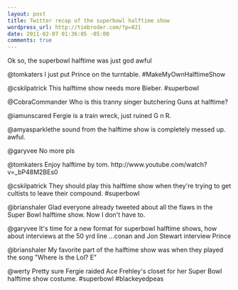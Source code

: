 ```yaml
--- 
layout: post
title: Twitter recap of the superbowl halftime show
wordpress_url: http://timbroder.com/?p=821
date: 2011-02-07 01:36:05 -05:00
comments: true
---
```

<p>Ok so, the superbowl halftime was just god awful </p>
<p>@tomkaters I just put Prince on the turntable. #MakeMyOwnHalftimeShow</p>
<p>@cskilpatrick This halftime show needs more Bieber. #superbowl</p>
<p> @CobraCommander Who is this tranny singer butchering Guns at halftime?</p>
<p> @iamunscared Fergie is a train wreck, just ruined G n R.</p>
<p> @amyasparklethe sound from the halftime show is completely messed up. awful. </p>
<p> @garyvee No more pls</p>
<p> @tomkaters Enjoy halftime by tom. http://www.youtube.com/watch?v=_bP48M2BEs0 </p>
<p> @cskilpatrick They should play this halftime show when they're trying to get cultists to leave their compound. #superbowl</p>
<p> @brianshaler Glad everyone already tweeted about all the flaws in the Super Bowl halftime show. Now I don't have to.</p>
<p> @garyvee It's time for a new format for superbowl halftime shows, how about interviews at the 50 yrd line ...conan and Jon Stewart interview Prince</p>
<p> @brianshaler My favorite part of the halftime show was when they played the song "Where is the Lol? E"</p>

 @werty Pretty sure Fergie raided Ace Frehley's closet for her Super Bowl halftime show costume. #superbowl #blackeyedpeas
